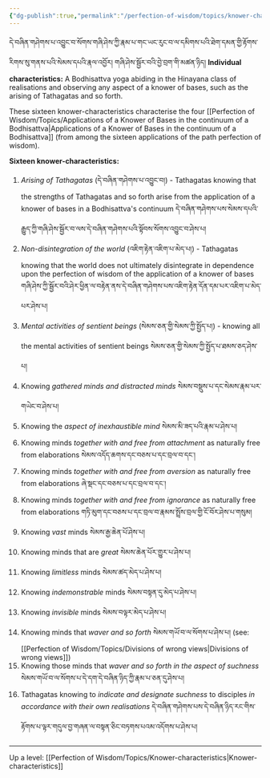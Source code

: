 ```yaml
---
{"dg-publish":true,"permalink":"/perfection-of-wisdom/topics/knower-characteristics-of-applications-of-a-knower-of-bases/"}
---
```


དེ་བཞིན་གཤེགས་པ་འབྱུང་བ་སོགས་གཞི་ཤེས་ཀྱི་རྣམ་པ་གང་ཡང་རུང་བ་ལ་དམིགས་པའི་ཐེག་དམན་གྱི་རྟོགས་རིགས་སུ་གནས་པའི་སེམས་དཔའི་རྣལ་འབྱོར།
གཞི་ཤེས་སྦྱོར་བའི་བྱེ་བྲག་གི་མཚན་ཉིད།
**Individual characteristics:** A Bodhisattva yoga abiding in the Hinayana class of realisations and observing any aspect of a knower of bases, such as the arising of Tathagatas and so forth.

These sixteen knower-characteristics characterise the four [[Perfection of Wisdom/Topics/Applications of a Knower of Bases in the continuum of a Bodhisattva\|Applications of a Knower of Bases in the continuum of a Bodhisattva]] (from among the sixteen applications of the path perfection of wisdom).

**Sixteen knower-characteristics:**
1. *Arising of Tathagatas* (དེ་བཞིན་གཤེགས་པ་འབྱུང་བ།) - Tathagatas knowing that the strengths of Tathagatas and so forth arise from the application of a knower of bases in a Bodhisattva's continuum
   དེ་བཞིན་གཤེགས་པས་སེམས་དཔའི་རྒྱུད་ཀྱི་གཞི་ཤེས་སྦྱོར་བ་ལས་དེ་བཞིན་གཤེགས་པའི་སྟོབས་སོགས་འབྱུང་བ་ཤེས་པ།
2. *Non-disintegration of the world* (འཇིག་རྟེན་འཇིག་པ་མེད་པ།) - Tathagatas knowing that the world does not ultimately disintegrate in dependence upon the perfection of wisdom of the application of a knower of bases གཞི་ཤེས་ཀྱི་སྦྱོར་བའི་ཤེར་ཕྱིན་ལ་བརྟེན་ནས་དེ་བཞིན་གཤེགས་པས་འཇིག་རྟེན་དོན་དམ་པར་འཇིག་པ་མེད་པར་ཤེས་པ།
3. *Mental activities of sentient beings* (སེམས་ཅན་གྱི་སེམས་ཀྱི་སྤྱོད་པ།) - knowing all the mental activities of sentient beings སེམས་ཅན་གྱི་སེམས་ཀྱི་སྤྱོད་པ་ཐམས་ཅད་ཤེས་པ།
4. Knowing *gathered minds and distracted minds* སེམས་བསྡུས་པ་དང་སེམས་རྣམ་པར་གཡེང་བ་ཤེས་པ།
5. Knowing the *aspect of inexhaustible mind* སེམས་མི་ཟད་པའི་རྣམ་པ་ཤེས་པ།
6. Knowing minds *together with and free from attachment* as naturally free from elaborations
   སེམས་འདོད་ཆགས་དང་བཅས་པ་དང་བྲལ་བ་དང༌།
7. Knowing minds *together with and free from aversion* as naturally free from elaborations
   ཞེ་སྡང་དང་བཅས་པ་དང་བྲལ་བ་དང༌།
8. Knowing minds *together with and free from ignorance* as naturally free from elaborations
   གཏི་མུག་དང་བཅས་པ་དང་བྲལ་བ་རྣམས་སྤྲོས་བྲལ་གྱི་ངོ་བོར་ཤེས་པ་གསུམ།
9. Knowing *vast* minds སེམས་རྒྱ་ཆེན་པོ་ཤེས་པ།
10. Knowing minds that are *great* སེམས་ཆེན་པོར་གྱུར་པ་ཤེས་པ།
11. Knowing *limitless* minds སེམས་ཚད་མེད་པ་ཤེས་པ།
12. Knowing *indemonstrable* minds སེམས་བསྟན་དུ་མེད་པ་ཤེས་པ།
13. Knowing *invisible* minds སེམས་བལྟར་མེད་པ་ཤེས་པ།
14. Knowing minds that *waver and so forth* སེམས་གཡོ་བ་ལ་སོགས་པ་ཤེས་པ། (see: [[Perfection of Wisdom/Topics/Divisions of wrong views\|Divisions of wrong views]])
15. Knowing those minds that *waver and so forth in the aspect of suchness* 
    སེམས་གཡོ་བ་ལ་སོགས་པ་དེ་དག་དེ་བཞིན་ཉིད་ཀྱི་རྣམ་པ་ཅན་དུ་ཤེས་པ།
16. Tathagatas knowing to *indicate and designate suchness* to disciples *in accordance with their own realisations* དེ་བཞིན་གཤེགས་པས་དེ་བཞིན་ཉིད་རང་གིས་རྟོགས་པ་ལྟར་གདུལ་བྱ་གཞན་ལ་བསྟན་ཅིང་བཏགས་པའམ་འདོགས་པ་ཤེས་པ།



 

---
Up a level: [[Perfection of Wisdom/Topics/Knower-characteristics\|Knower-characteristics]]